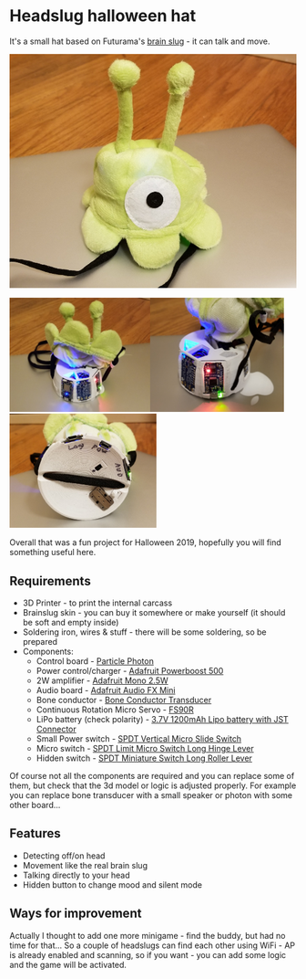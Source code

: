 Headslug halloween hat
======================

It's a small hat based on Futurama's [brain slug](https://futurama.fandom.com/wiki/Brain_Slug) - it can talk and move.

![img](img01.jpg)

<img src="img02.jpg" height="200"/><img src="img03.jpg" height="200"/><img src="img04.jpg" height="200"/>

Overall that was a fun project for Halloween 2019, hopefully you will find something useful here.

## Requirements

* 3D Printer - to print the internal carcass
* Brainslug skin - you can buy it somewhere or make yourself (it should be soft and empty inside)
* Soldering iron, wires & stuff - there will be some soldering, so be prepared
* Components:
    * Control board - [Particle Photon](https://store.particle.io/collections/wifi/products/photon)
    * Power control/charger - [Adafruit Powerboost 500](https://www.adafruit.com/product/1944)
    * 2W amplifier - [Adafruit Mono 2.5W](https://www.adafruit.com/product/2130)
    * Audio board - [Adafruit Audio FX Mini](https://www.adafruit.com/product/2342)
    * Bone conductor - [Bone Conductor Transducer](https://www.adafruit.com/product/1674)
    * Continuous Rotation Micro Servo - [FS90R](https://www.adafruit.com/product/2442)
    * LiPo battery (check polarity) - [3.7V 1200mAh Lipo battery with JST Connector](https://www.amazon.com/gp/product/B07BTQFWGD/)
    * Small Power switch - [SPDT Vertical Micro Slide Switch](https://www.amazon.com/gp/product/B07DWWJPF8/)
    * Micro switch - [SPDT Limit Micro Switch Long Hinge Lever](https://www.amazon.com/gp/product/B073TYWX86/)
    * Hidden switch - [SPDT Miniature Switch Long Roller Lever](https://www.amazon.com/gp/product/B07CGKJG1Z/)

Of course not all the components are required and you can replace some of them, but check that the 3d model
or logic is adjusted properly. For example you can replace bone transducer with a small speaker or photon with
some other board...

## Features

* Detecting off/on head
* Movement like the real brain slug
* Talking directly to your head
* Hidden button to change mood and silent mode

## Ways for improvement

Actually I thought to add one more minigame - find the buddy, but had no time for that... So a couple of headslugs
can find each other using WiFi - AP is already enabled and scanning, so if you want - you can add some logic and
the game will be activated.
